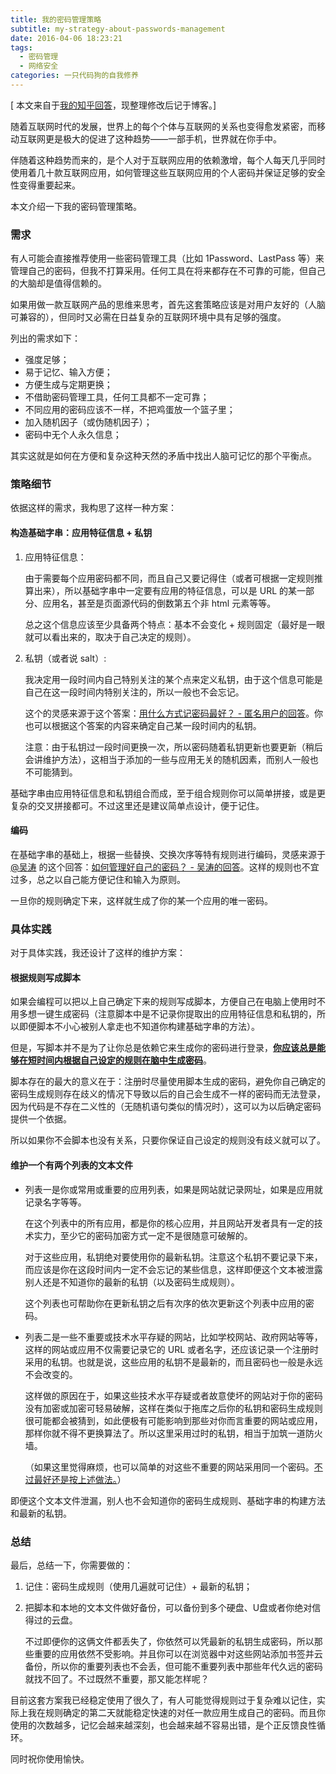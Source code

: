 ```yaml
---
title: 我的密码管理策略
subtitle: my-strategy-about-passwords-management
date: 2016-04-06 18:23:21
tags:
  - 密码管理
  - 网络安全
categories: 一只代码狗的自我修养
---
```

[ 本文来自于[我的知乎回答](https://www.zhihu.com/question/19695004/answer/93985563)，现整理修改后记于博客。]

随着互联网时代的发展，世界上的每个个体与互联网的关系也变得愈发紧密，而移动互联网更是极大的促进了这种趋势——一部手机，世界就在你手中。

伴随着这种趋势而来的，是个人对于互联网应用的依赖激增，每个人每天几乎同时使用着几十款互联网应用，如何管理这些互联网应用的个人密码并保证足够的安全性变得重要起来。

本文介绍一下我的密码管理策略。
<!-- more -->

### 需求

有人可能会直接推荐使用一些密码管理工具（比如 1Password、LastPass 等）来管理自己的密码，但我不打算采用。任何工具在将来都存在不可靠的可能，但自己的大脑却是值得信赖的。

如果用做一款互联网产品的思维来思考，首先这套策略应该是对用户友好的（人脑可兼容的），但同时又必需在日益复杂的互联网环境中具有足够的强度。

列出的需求如下：
- 强度足够；
- 易于记忆、输入方便；
- 方便生成与定期更换；
- 不借助密码管理工具，任何工具都不一定可靠；
- 不同应用的密码应该不一样，不把鸡蛋放一个篮子里；
- 加入随机因子（或伪随机因子）；
- 密码中无个人永久信息；


其实这就是如何在方便和复杂这种天然的矛盾中找出人脑可记忆的那个平衡点。


### 策略细节

依据这样的需求，我构思了这样一种方案：

#### 构造基础字串：应用特征信息 + 私钥

1. 应用特征信息：

    由于需要每个应用密码都不同，而且自己又要记得住（或者可根据一定规则推算出来），所以基础字串中一定要有应用的特征信息，可以是 URL 的某一部分、应用名，甚至是页面源代码的倒数第五个非 html 元素等等。

    总之这个信息应该至少具备两个特点：基本不会变化 + 规则固定（最好是一眼就可以看出来的，取决于自己决定的规则）。

2. 私钥（或者说 salt）:

    我决定用一段时间内自己特别关注的某个点来定义私钥，由于这个信息可能是自己在这一段时间内特别关注的，所以一般也不会忘记。

    这个的灵感来源于这个答案：[用什么方式记密码最好？ - 匿名用户的回答](https://www.zhihu.com/question/24306804/answer/29038524)。你也可以根据这个答案的内容来确定自己某一段时间内的私钥。

    注意：由于私钥过一段时间更换一次，所以密码随着私钥更新也要更新（稍后会讲维护方法），这相当于添加的一些与应用无关的随机因素，而别人一般也不可能猜到。

基础字串由应用特征信息和私钥组合而成，至于组合规则你可以简单拼接，或是更复杂的交叉拼接都可。不过这里还是建议简单点设计，便于记住。

#### 编码

在基础字串的基础上，根据一些替换、交换次序等特有规则进行编码，灵感来源于 [@吴涛](https://www.zhihu.com/people/e5fb0aab23f1ebca897594c74d178c79) 的这个回答：[如何管理好自己的密码？ - 吴涛的回答](https://www.zhihu.com/question/19695004/answer/12976049)。这样的规则也不宜过多，总之以自己能方便记住和输入为原则。

一旦你的规则确定下来，这样就生成了你的某一个应用的唯一密码。


### 具体实践

对于具体实践，我还设计了这样的维护方案：

#### 根据规则写成脚本

如果会编程可以把以上自己确定下来的规则写成脚本，方便自己在电脑上使用时不用多想一键生成密码（注意脚本中是不记录你提取出的应用特征信息和私钥的，所以即便脚本不小心被别人拿走也不知道你构建基础字串的方法）。

但是，写脚本并不是为了让你总是依赖它来生成你的密码进行登录，<u>**你应该总是能够在短时间内根据自己设定的规则在脑中生成密码**</u>。

脚本存在的最大的意义在于：注册时尽量使用脚本生成的密码，避免你自己确定的密码生成规则存在歧义的情况下导致以后的自己会生成不一样的密码而无法登录，因为代码是不存在二义性的（无随机语句类似的情况时），这可以为以后确定密码提供一个依据。

所以如果你不会脚本也没有关系，只要你保证自己设定的规则没有歧义就可以了。

#### 维护一个有两个列表的文本文件

*   
    列表一是你或常用或重要的应用列表，如果是网站就记录网址，如果是应用就记录名字等等。

    在这个列表中的所有应用，都是你的核心应用，并且网站开发者具有一定的技术实力，至少它的密码加密方式一定不是很随意可破解的。

    对于这些应用，私钥绝对要使用你的最新私钥。注意这个私钥不要记录下来，而应该是你在这段时间内一定不会忘记的某些信息，这样即便这个文本被泄露别人还是不知道你的最新的私钥（以及密码生成规则）。

    这个列表也可帮助你在更新私钥之后有次序的依次更新这个列表中应用的密码。

*   
    列表二是一些不重要或技术水平存疑的网站，比如学校网站、政府网站等等，这样的网站或应用不仅需要记录它的 URL 或者名字，还应该记录一个注册时采用的私钥。也就是说，这些应用的私钥不是最新的，而且密码也一般是永远不会改变的。

    这样做的原因在于，如果这些技术水平存疑或者故意使坏的网站对于你的密码没有加密或加密可轻易破解，这样在类似于拖库之后你的私钥和密码生成规则很可能都会被猜到，如此便极有可能影响到那些对你而言重要的网站或应用，那样你就不得不更换算法了。所以这里采用过时的私钥，相当于加筑一道防火墙。

    （如果这里觉得麻烦，也可以简单的对这些不重要的网站采用同一个密码。<u>不过最好还是按上述做法。</u>）

即便这个文本文件泄漏，别人也不会知道你的密码生成规则、基础字串的构建方法和最新的私钥。


### 总结

最后，总结一下，你需要做的：

1.  记住：密码生成规则（使用几遍就可记住）+ 最新的私钥；

2.  把脚本和本地的文本文件做好备份，可以备份到多个硬盘、U盘或者你绝对信得过的云盘。

    不过即便你的这俩文件都丢失了，你依然可以凭最新的私钥生成密码，所以那些重要的应用依然不受影响。并且你可以在浏览器中对这些网站添加书签并云备份，所以你的重要列表也不会丢，但可能不重要列表中那些年代久远的密码就找不回了。不过既然不重要，那又能怎样呢？

目前这套方案我已经稳定使用了很久了，有人可能觉得规则过于复杂难以记住，实际上我在规则确定的第二天就能稳定快速的对任一款应用生成自己的密码。而且你使用的次数越多，记忆会越来越深刻，也会越来越不容易出错，是个正反馈良性循环。

同时祝你使用愉快。

